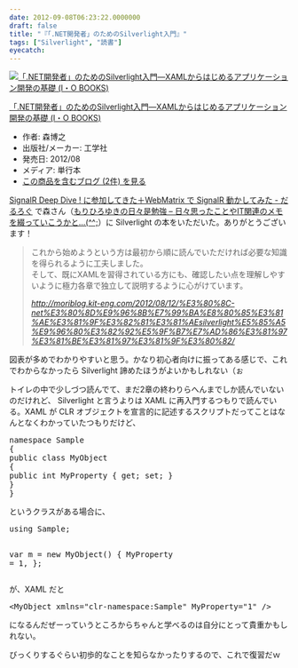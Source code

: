 ```yaml
---
date: 2012-09-08T06:23:22.0000000
draft: false
title: "『「.NET開発者」のためのSilverlight入門』"
tags: ["Silverlight", "読書"]
eyecatch: 
---
```

<p><div class="hatena-asin-detail"><a href="http://www.amazon.co.jp/exec/obidos/ASIN/4777517055/bestylesnet-22/"><img src="https://images-fe.ssl-images-amazon.com/images/I/41%2B%2Bc7WK2AL._SL160_.jpg" class="hatena-asin-detail-image" alt="「.NET開発者」のためのSilverlight入門―XAMLからはじめるアプリケーション開発の基礎 (I・O BOOKS)" title="「.NET開発者」のためのSilverlight入門―XAMLからはじめるアプリケーション開発の基礎 (I・O BOOKS)"></a><div class="hatena-asin-detail-info"><p class="hatena-asin-detail-title"><a href="http://www.amazon.co.jp/exec/obidos/ASIN/4777517055/bestylesnet-22/">「.NET開発者」のためのSilverlight入門―XAMLからはじめるアプリケーション開発の基礎 (I・O BOOKS)</a></p><ul><li><span class="hatena-asin-detail-label">作者:</span> 森博之</li><li><span class="hatena-asin-detail-label">出版社/メーカー:</span> 工学社</li><li><span class="hatena-asin-detail-label">発売日:</span> 2012/08</li><li><span class="hatena-asin-detail-label">メディア:</span> 単行本</li><li><a href="http://d.hatena.ne.jp/asin/4777517055/bestylesnet-22" target="_blank">この商品を含むブログ (2件) を見る</a></li></ul></div><div class="hatena-asin-detail-foot"></div></div></p><p><a href="https://blog.daruyanagi.jp/entry/2012/08/31/031730">SignalR Deep Dive ! &#x306B;&#x53C2;&#x52A0;&#x3057;&#x3066;&#x304D;&#x305F;&#xFF0B;WebMatrix &#x3067; SignalR &#x52D5;&#x304B;&#x3057;&#x3066;&#x307F;&#x305F; - &#x3060;&#x308B;&#x308D;&#x3050;</a> で森さん（<a href="http://moriblog.kit-eng.com/">&#x3082;&#x308A;&#x3072;&#x308D;&#x3086;&#x304D;&#x306E;&#x65E5;&#x3005;&#x662F;&#x52C9;&#x5F37; &ndash; &#x65E5;&#x3005;&#x601D;&#x3063;&#x305F;&#x3053;&#x3068;&#x3084;IT&#x95A2;&#x9023;&#x306E;&#x30E1;&#x30E2;&#x3092;&#x7DB4;&#x3063;&#x3066;&#x3044;&#x3053;&#x3046;&#x304B;&#x3068;&hellip;(^^;</a>）に Silverlight の本をいただいた。ありがとうございます！</p>

<blockquote cite="http://moriblog.kit-eng.com/2012/08/12/%E3%80%8C-net%E3%80%8D%E9%96%8B%E7%99%BA%E8%80%85%E3%81%AE%E3%81%9F%E3%82%81%E3%81%AEsilverlight%E5%85%A5%E9%96%80%E3%82%92%E5%9F%B7%E7%AD%86%E3%81%97%E3%81%BE%E3%81%97%E3%81%9F%E3%80%82/">
<p>これから始めようという方は最初から順に読んでいただければ必要な知識を得られるように工夫しました。<br />
そして、既にXAMLを習得されている方にも、確認したい点を理解しやすいように極力各章で独立して説明するように心がけています。</p>

<cite><a href="http://moriblog.kit-eng.com/2012/08/12/%E3%80%8C-net%E3%80%8D%E9%96%8B%E7%99%BA%E8%80%85%E3%81%AE%E3%81%9F%E3%82%81%E3%81%AEsilverlight%E5%85%A5%E9%96%80%E3%82%92%E5%9F%B7%E7%AD%86%E3%81%97%E3%81%BE%E3%81%97%E3%81%9F%E3%80%82/">http://moriblog.kit-eng.com/2012/08/12/%E3%80%8C-net%E3%80%8D%E9%96%8B%E7%99%BA%E8%80%85%E3%81%AE%E3%81%9F%E3%82%81%E3%81%AEsilverlight%E5%85%A5%E9%96%80%E3%82%92%E5%9F%B7%E7%AD%86%E3%81%97%E3%81%BE%E3%81%97%E3%81%9F%E3%80%82/</a></cite>
</blockquote>
<p>図表が多めでわかりやすいと思う。かなり初心者向けに振ってある感じで、これでわからなかったら Silverlight 諦めたほうがよいかもしれない（ぉ</p><p>トイレの中で少しづつ読んでて、まだ2章の終わりらへんまでしか読んでいないのだけれど、 Silverlight と言うよりは XAML に再入門するつもりで読んでいる。XAML が CLR オブジェクトを宣言的に記述するスクリプトだってことはなんとなくわかっていたつもりだけど、</p>
<pre class="code lang-cs" data-lang="cs" data-unlink><span class="synType">namespace</span> Sample
{
<span class="synType">public</span> <span class="synType">class</span> MyObject
{
<span class="synType">public</span> <span class="synType">int</span> MyProperty { get; set; }
}
}
</pre><p>というクラスがある場合に、</p>
<pre class="code lang-cs" data-lang="cs" data-unlink><span class="synStatement">using</span> Sample;

var m = <span class="synStatement">new</span> MyObject() { MyProperty = <span class="synConstant">1</span>, };
</pre><p>が、XAML だと</p>
<pre class="code lang-xml" data-lang="xml" data-unlink><span class="synIdentifier">&lt;MyObject </span><span class="synType">xmlns</span>=<span class="synConstant">&quot;clr-namespace:Sample&quot;</span><span class="synIdentifier"> </span><span class="synType">MyProperty</span>=<span class="synConstant">&quot;1&quot;</span><span class="synIdentifier"> /&gt;</span>
</pre><p>になるんだぜーっていうところからちゃんと学べるのは自分にとって貴重かもしれない。</p><p>びっくりするぐらい初歩的なことを知らなかったりするので、これで復習だｗ</p>
